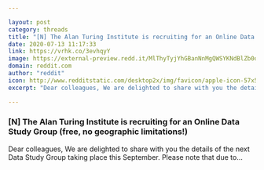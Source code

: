 ```yaml
---

layout: post
category: threads
title: "[N] The Alan Turing Institute is recruiting for an Online Data Study Group (free, no geographic limitations!)"
date: 2020-07-13 11:17:33
link: https://vrhk.co/3evhqyY
image: https://external-preview.redd.it/MlThyTyjYhGBanNnMgQWSYKNdBlZb0qn-lG2vag-EDA.jpg?width=1200&height=628.272251309&auto=webp&crop=1200:628.272251309,smart&s=a321ccc48cf3113057af46c1d3ae4beeb0faf433
domain: reddit.com
author: "reddit"
icon: http://www.redditstatic.com/desktop2x/img/favicon/apple-icon-57x57.png
excerpt: "Dear colleagues, We are delighted to share with you the details of the next Data Study Group taking place this September. Please note that due to..."

---
```


### [N] The Alan Turing Institute is recruiting for an Online Data Study Group (free, no geographic limitations!)

Dear colleagues, We are delighted to share with you the details of the next Data Study Group taking place this September. Please note that due to...